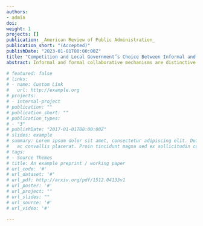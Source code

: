 ```yaml
---
authors:
- admin
doi:
weight: 1
projects: []
publication: _American Review of Public Administration_
publication_short: "(Accepted)"
publishDate: "2023-01-01T00:00:00Z"
title: "Competition and Local Government’s Choice Between Informal and Formal Collaborative Mechanisms: Measuring Dyadic Intercity Competition Through the Lens of Business Trade-offs"
abstract: Informal and formal collaborative mechanisms are distinctive self-governing strategies that local governments use to mitigate intergovernmental collaboration risks. Studies on local governance have long argued that both mechanisms tend to co-occur and appear mutually complementary. However, extant research drawing on the transaction cost perspective provides a more nuanced and different explanation that as intergovernmental competition increases, local governments lean toward the choice of a formal mechanism over an informal mechanism to effectively address higher collaboration risks. Through a network lens, this study empirically tests the latter view. Using the Orlando metropolitan area as a testbed, Multiple Regression Quadratic Assignment Procedure tests reveal that the use of both collaborative mechanisms is positively associated with the level of intergovernmental competition. However, different from the initial expectation, local governments are more likely to engage in the informal mechanism rather than the formal mechanism as the competition level increases. In doing so, this study developed a new measurement strategy for intergovernmental competition to test the dyadic network-related research hypotheses. The measurement strategy and the research findings should inform future research on intergovernmental relations and local government network management.

# featured: false
# links:
# - name: Custom Link
#   url: http://example.org
# projects:
# - internal-project
# publication: ""
# publication_short: ""
# publication_types:
# - "3"
# publishDate: "2017-01-01T00:00:00Z"
# slides: example
# summary: Lorem ipsum dolor sit amet, consectetur adipiscing elit. Duis posuere tellus
#   ac convallis placerat. Proin tincidunt magna sed ex sollicitudin condimentum.
# tags:
# - Source Themes
# title: An example preprint / working paper
# url_code: '#'
# url_dataset: '#'
# url_pdf: http://arxiv.org/pdf/1512.04133v1
# url_poster: '#'
# url_project: ""
# url_slides: ""
# url_source: '#'
# url_video: '#'

---
```

